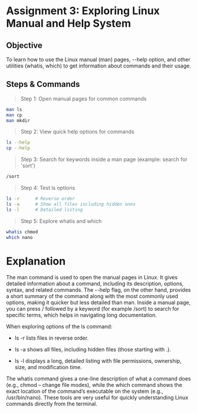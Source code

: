 # Assignment 3: Exploring Linux Manual and Help System
## Objective

To learn how to use the Linux manual (man) pages, --help option, and other utilities (whatis, which) to get information about commands and their usage.


## Steps & Commands
> Step 1: Open manual pages for common commands
```bash
man ls
man cp
man mkdir
```

> Step 2: View quick help options for commands
```bash
ls --help
cp --help
```

> Step 3: Search for keywords inside a man page (example: search for 'sort')
```bash
/sort
```

> Step 4: Test ls options
```bash
ls -r      # Reverse order
ls -a      # Show all files including hidden ones
ls -l      # Detailed listing
```

> Step 5: Explore whatis and which
```bash
whatis chmod
which nano
```

# Explanation 
The man command is used to open the manual pages in Linux. It gives detailed information about a command, including its description, options, syntax, and related commands. The --help flag, on the other hand, provides a short summary of the command along with the most commonly used options, making it quicker but less detailed than man. Inside a manual page, you can press / followed by a keyword (for example /sort) to search for specific terms, which helps in navigating long documentation.

When exploring options of the ls command:

- ls -r lists files in reverse order.

- ls -a shows all files, including hidden files (those starting with .).

- ls -l displays a long, detailed listing with file permissions, ownership, size, and modification time.

The whatis command gives a one-line description of what a command does (e.g., chmod – change file modes), while the which command shows the exact location of the command’s executable on the system (e.g., /usr/bin/nano). These tools are very useful for quickly understanding Linux commands directly from the terminal.